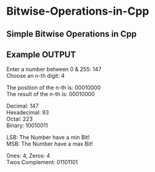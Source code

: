 # Bitwise-Operations-in-Cpp
## Simple Bitwise Operations in Cpp

## Example OUTPUT
Enter a number between 0 & 255: 147\
Choose an n-th digit: 4

The position of the n-th is:  00010000\
The result of the n-th is:    00010000

Decimal:                      147\
Hexadecimal:                  93\
Octal:                        223\
Binary:                       10010011

LSB: The Number have a min Bit!\
MSB: The Number have a max Bit!

Ones: 4, Zeros: 4\
Twos Complement: 01101101
